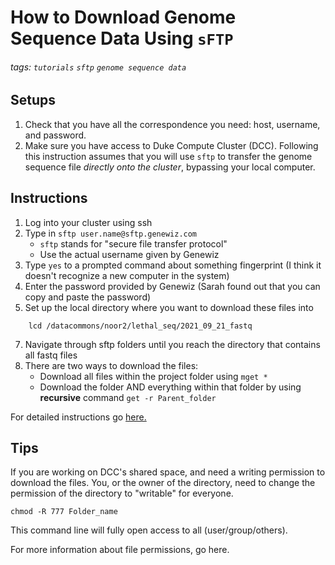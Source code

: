 # How to Download Genome Sequence Data Using `sFTP`
###### tags: `tutorials` `sftp` `genome sequence data`

## Setups
1. Check that you have all the correspondence you need: host, username, and password. 
2. Make sure you have access to Duke Compute Cluster (DCC). Following this instruction assumes that you will use `sftp` to transfer the genome sequence file *directly onto the cluster*, bypassing your local computer. 


## Instructions
1. Log into your cluster using ssh 
2. Type in `sftp user.name@sftp.genewiz.com`
    * `sftp` stands for "secure file transfer protocol"
    * Use the actual username given by Genewiz
3. Type `yes` to a prompted command about something fingerprint (I think it doesn't recognize a new computer in the system)
4. Enter the password provided by Genewiz (Sarah found out that you can copy and paste the password)
5. Set up the local directory where you want to download these files into
```
    lcd /datacommons/noor2/lethal_seq/2021_09_21_fastq
```
7. Navigate through sftp folders until you reach the directory that contains all fastq files
8. There are two ways to download the files:
    * Download all files within the project folder using `mget *` 
    * Download the folder AND everything within that folder by using **recursive** command `get -r Parent_folder`
    
    
For detailed instructions go [here.](https://f.hubspotusercontent00.net/hubfs/3478602/Sell%20Sheet%20Collateral%20Library/NGS/NGS%20User%20Guides/NGS_sFTP-Data-Download-Guide_Option%201_Nov03_2020.pdf)

## Tips
If you are working on DCC's shared space, and need a writing permission to download the files. You, or the owner of the directory, need to change the permission of the directory to "writable" for everyone. 

    chmod -R 777 Folder_name

This command line will fully open access to all (user/group/others).

For more information about file permissions, go here. 